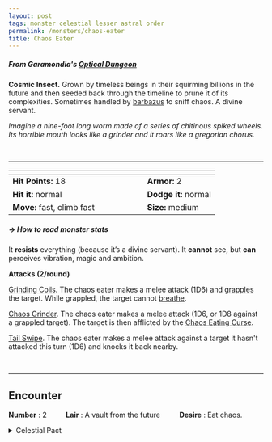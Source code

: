 ```yaml
---
layout: post
tags: monster celestial lesser astral order
permalink: /monsters/chaos-eater
title: Chaos Eater
---
```


##### From Garamondia's [Optical Dungeon](https://garamondia.blogspot.com/2025/03/the-optical-dungeonthe-process-dungeon.html)

**Cosmic Insect.** Grown by timeless beings in their squirming billions in the future and then seeded back through the timeline to prune it of its complexities. Sometimes handled by [barbazus](/monsters/barbazu) to sniff chaos. A divine servant.

_Imagine a nine-foot long worm made of a series of chitinous spiked wheels. Its horrible mouth looks like a grinder and it roars like a gregorian chorus._

<br>

---

|  <span style="display: inline-block; width:250px"></span>  |  |
| -------- | --------|
| **Hit Points:** 18 | **Armor:** 2 |
| **Hit it:** normal  | **Dodge it:** normal  |
| **Move:** fast, climb fast  |  **Size:** medium | 

##### <span class="tooltip" data-tooltip="Armor = damage reduction · · · Easy/Normal/Hard = roll above 10/15/20 to beat">→ How to read monster stats</span>

It **resists** everything (because it’s a divine servant). It **cannot** see, but **can** perceives vibration, magic and ambition.

**Attacks (2/round)**

<ins>Grinding Coils</ins>. The chaos eater makes a melee attack (1D6) and [grapples](/2020/11/09/base-rules/) the target. While grappled, the target cannot [breathe](/2020/11/09/base-rules/).

<ins>Chaos Grinder</ins>. The chaos eater makes a melee attack (1D6, or 1D8 against a grappled target). The target is then afflicted by the [Chaos Eating Curse](/2024/01/01/chaos-eater-curse/).

<ins>Tail Swipe</ins>. The chaos eater makes a melee attack against a target it hasn't attacked this turn (1D6) and knocks it back nearby.

<br> 

---

## Encounter

**Number** : 2 <span style="display: inline-block; width:30px"></span>
**Lair** : A vault from the future <span style="display: inline-block; width:30px"></span>
**Desire** : Eat chaos.

<details markdown="1">
<summary>Celestial Pact</summary>
Evil celestials give the reward and the quest at the same time, then try to make accomplishing the quest impossible within the decided time frame. Good celestials give a quest first and the reward upon completion. The price of breaking a pact is always your soul.
 
**Reward:**

1. Cleansing of all scars and mutations.
1. The ability to smell chaos.
1. Afflict someone you know with the chaos eater curse (it's destiny will be straightforward and unextraordinary).
1. The ability to scare aberrations with your scream.
1. The ability to smell magic.
1. The chaos eater blessing (reversed curse)

**Quest:**

1. Banish a demon from this world.
1. Sabotage the research of a prominent wizard.
1. Sabotage the studies of a prominent professor.
1. Close a portal.
1. Correct a timeline error.
1. Ensure the coronation of a specific heir.
</details>

<br> 
